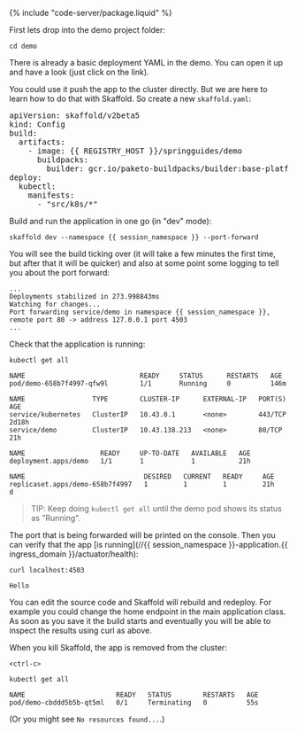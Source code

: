 
{% include "code-server/package.liquid" %}

First lets drop into the demo project folder:

```execute
cd demo
```

There is already a <span class="editor_link" data-file="/home/eduk8s/exercises/demo/src/k8s/deployment.yaml">basic deployment YAML in the demo</span>. You can open it up and have a look (just click on the link).

You could use it push the app to the cluster directly. But we are here to learn how to do that with Skaffold. So create a new `skaffold.yaml`:

<pre class="pastable" data-file="/home/eduk8s/exercises/demo/skaffold.yaml">
apiVersion: skaffold/v2beta5
kind: Config
build:
  artifacts:
    - image: {{ REGISTRY_HOST }}/springguides/demo
      buildpacks:
        builder: gcr.io/paketo-buildpacks/builder:base-platform-api-0.3
deploy:
  kubectl:
    manifests:
      - "src/k8s/*"
</pre>

Build and run the application in one go (in "dev" mode):

```execute
skaffold dev --namespace {{ session_namespace }} --port-forward
```

You will see the build ticking over (it will take a few minutes the first time, but after that it will be quicker) and also at some point some logging to tell you about the port forward:

```
...
Deployments stabilized in 273.998843ms
Watching for changes...
Port forwarding service/demo in namespace {{ session_namespace }}, remote port 80 -> address 127.0.0.1 port 4503
...
```

Check that the application is running:

```execute-2
kubectl get all
```

```
NAME                             READY     STATUS      RESTARTS   AGE
pod/demo-658b7f4997-qfw9l        1/1       Running     0          146m

NAME                 TYPE        CLUSTER-IP      EXTERNAL-IP   PORT(S)    AGE
service/kubernetes   ClusterIP   10.43.0.1       <none>        443/TCP    2d18h
service/demo         ClusterIP   10.43.138.213   <none>        80/TCP   21h

NAME                   READY     UP-TO-DATE   AVAILABLE   AGE
deployment.apps/demo   1/1       1            1           21h

NAME                              DESIRED   CURRENT   READY     AGE
replicaset.apps/demo-658b7f4997   1         1         1         21h
d
```

> TIP: Keep doing `kubectl get all` until the demo pod shows its status as "Running".

The port that is being forwarded will be printed on the console. Then you can verify that the app [is running](//{{ session_namespace }}-application.{{ ingress_domain }}/actuator/health):

```execute-2
curl localhost:4503
```

```
Hello
```

You can edit the source code and Skaffold will rebuild and redeploy. For example you could change the home endpoint in <span class="editor_link" data-file="/home/eduk8s/exercises/demo/src/main/java/com/example/demo/DemoApplication.java">the main application class</span>. As soon as you save it the build starts and eventually you will be able to inspect the results using curl as above.

When you kill Skaffold, the app is removed from the cluster:

```execute
<ctrl-c>
```

```execute
kubectl get all
```

```
NAME                       READY   STATUS        RESTARTS   AGE
pod/demo-cbddd5b5b-qt5ml   0/1     Terminating   0          55s
```

(Or you might see `No resources found...`.)